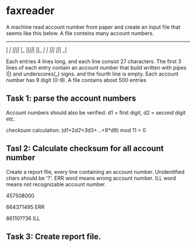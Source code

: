 # faxreader

A machine read account number from paper and create an input file that seems like this below.
A file conteins many account numbers.
  _  _     _  _  _  _  _ 
| _| _||_||_ |_   ||_||_|
||_  _|  | _||_|  ||_| _|

Each entries 4 lines long, and each line consist 27 characters.
The first 3 lines of each entry contain an account number that build written with pipes (|) and underscores(_) signs.
and the fourth line is empty.
Each account number has 9 digit (0-9).
A file contains about 500 entries

## Task 1: parse the account numbers

Account numbers should also be verified.
d1 = first digit, d2 = second digit etc.

checksum calculation: (d1+2*d2+3*d3+…+9*d9) mod 11 = 0

## Tasl 2: Calculate checksum for all account number
Create a report file, every line containing an account number.
Unidentified chars should be '?'.
ERR word means wrong account number.
ILL word means not recognizable account number.

457508000

664371495 ERR

86110??36 ILL

## Task 3: Create report file.